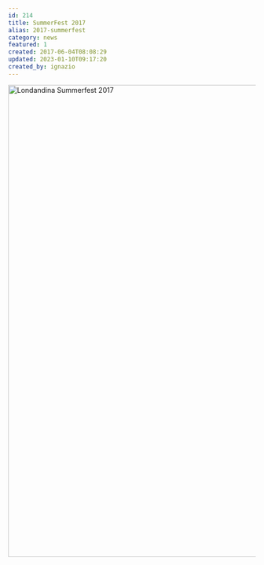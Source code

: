```yaml
---
id: 214
title: SummerFest 2017
alias: 2017-summerfest
category: news
featured: 1
created: 2017-06-04T08:08:29
updated: 2023-01-10T09:17:20
created_by: ignazio
---
```

<p>
 <img alt="Londandina Summerfest 2017" border="0" height="960" src="images/stories/2017-festa-baia.jpg" title="Londandina Summerfest 2017" width="679"/>
</p>

